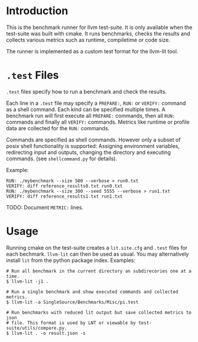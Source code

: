 Introduction
============

This is the benchmark runner for llvm test-suite. It is only available when the
test-suite was built with cmake. It runs benchmarks, checks the results and
collects various metrics such as runtime, compiletime or code size.

The runner is implemented as a custom test format for the llvm-lit tool.

`.test` Files
=============

`.test` files specify how to run a benchmark and check the results.

Each line in a `.test` file may specify a `PREPARE:`, `RUN:` or `VERIFY:`
command as a shell command. Each kind can be specified multiple times. A
benchmark run will first execute all `PREPARE:` commands, then all `RUN:`
commands and finally all `VERIFY:` commands. Metrics like runtime or profile
data are collected for the `RUN:` commands.

Commands are specified as shell commands. However only a subset of posix shell
functionality is supported: Assigning environment variables, redirecting input
and outputs, changing the directory and executing commands. (see
`shellcommand.py` for details).

Example:

    RUN: ./mybenchmark --size 500 --verbose > run0.txt
    VERIFY: diff reference_results0.txt run0.txt
    RUN: ./mybenchmark --size 300 --seed 5555 --verbose > run1.txt
    VERIFY: diff reference_results1.txt run1.txt

TODO: Document `METRIC:` lines.

Usage
=====

Running cmake on the test-suite creates a `lit.site.cfg` and `.test` files for
each bechmark. `llvm-lit` can then be used as usual. You may alternatively
install `lit` from the python package index. Examples:

    # Run all benchmark in the current directory an subdirecories one at a time.
    $ llvm-lit -j1 .

    # Run a single benchmark and show executed commands and collected metrics.
    $ llvm-lit -a SingleSource/Benchmarks/Misc/pi.test

    # Run benchmarks with reduced lit output but save collected metrics to json
    # file. This format is used by LNT or viewable by test-suite/utils/compare.py.
    $ llvm-lit . -o result.json -s

